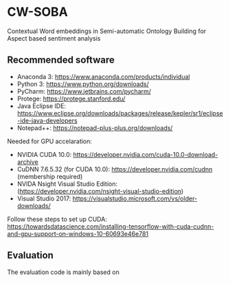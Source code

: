 # CW-SOBA
Contextual Word embeddings in Semi-automatic Ontology Building for Aspect based sentiment analysis

## Recommended software
- Anaconda 3: https://www.anaconda.com/products/individual
- Python 3: https://www.python.org/downloads/
- PyCharm: https://www.jetbrains.com/pycharm/
- Protege: https://protege.stanford.edu/
- Java Eclipse IDE: https://www.eclipse.org/downloads/packages/release/kepler/sr1/eclipse-ide-java-developers
- Notepad++: https://notepad-plus-plus.org/downloads/

Needed for GPU accelaration:
- NVIDIA CUDA 10.0: https://developer.nvidia.com/cuda-10.0-download-archive
- CuDNN 7.6.5.32 (for CUDA 10.0): https://developer.nvidia.com/cudnn (membership required)
- NVIDA Nsight Visual Studio Edition: (https://developer.nvidia.com/nsight-visual-studio-edition)
- Visual Studio 2017: https://visualstudio.microsoft.com/vs/older-downloads/

Follow these steps to set up CUDA: https://towardsdatascience.com/installing-tensorflow-with-cuda-cudnn-and-gpu-support-on-windows-10-60693e46e781

## Evaluation
The evaluation code is mainly based on 
